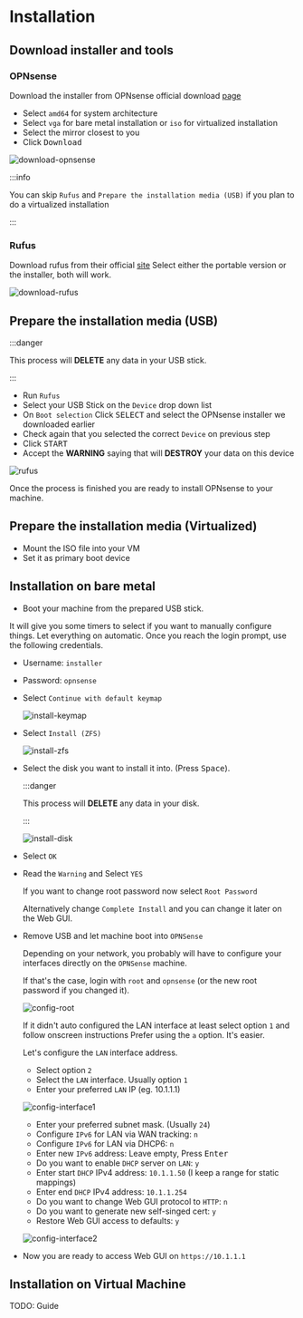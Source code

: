 # Installation

## Download installer and tools

### OPNsense

Download the installer from OPNsense official download [page](https://opnsense.org/download/)

- Select `amd64` for system architecture
- Select `vga` for bare metal installation or `iso` for virtualized installation
- Select the mirror closest to you
- Click <kbd>Download</kbd>

![download-opnsense](img/download-opnsense.png)

:::info

You can skip `Rufus` and `Prepare the installation media (USB)`
if you plan to do a virtualized installation

:::

### Rufus

Download rufus from their official [site](https://rufus.ie/en/)
Select either the portable version or the installer, both will work.

![download-rufus](img/download-rufus.png)

## Prepare the installation media (USB)

:::danger

This process will **DELETE** any data in your USB stick.

:::

- Run `Rufus`
- Select your USB Stick on the `Device` drop down list
- On `Boot selection` Click <kbd>SELECT</kbd> and select the OPNsense installer we downloaded earlier
- Check again that you selected the correct `Device` on previous step
- Click <kbd>START</kbd>
- Accept the **WARNING** saying that will **DESTROY** your data on this device

![rufus](img/rufus.png)

Once the process is finished you are ready to install OPNsense to your machine.

## Prepare the installation media (Virtualized)

- Mount the ISO file into your VM
- Set it as primary boot device

## Installation on bare metal

- Boot your machine from the prepared USB stick.

It will give you some timers to select if you want to manually configure things.
Let everything on automatic. Once you reach the login prompt, use the following credentials.

- Username: `installer`
- Password: `opnsense`

- Select `Continue with default keymap`

  ![install-keymap](img/install-keymap.png)

- Select `Install (ZFS)`

  ![install-zfs](img/install-zfs.png)

- Select the disk you want to install it into. (Press <kbd>Space</kbd>).

  :::danger

  This process will **DELETE** any data in your disk.

  :::

  ![install-disk](img/install-disk.png)

- Select `OK`
- Read the `Warning` and Select `YES`

  If you want to change root password now select `Root Password`

  Alternatively change `Complete Install` and you can change it later on the Web GUI.

- Remove USB and let machine boot into `OPNSense`

  Depending on your network, you probably will have to configure your interfaces
  directly on the `OPNSense` machine.

  If that's the case, login with `root` and `opnsense` (or the new root password if you changed it).

  ![config-root](img/config-root.png)

  If it didn't auto configured the LAN interface at least select option `1` and follow onscreen instructions
  Prefer using the `a` option. It's easier.

  Let's configure the `LAN` interface address.

  - Select option `2`
  - Select the `LAN` interface. Usually option `1`
  - Enter your preferred `LAN` IP (eg. 10.1.1.1)

  ![config-interface1](img/config-interface1.png)

  - Enter your preferred subnet mask. (Usually `24`)
  - Configure `IPv6` for LAN via WAN tracking: `n`
  - Configure `IPv6` for LAN via DHCP6: `n`
  - Enter new `IPv6` address: Leave empty, Press <kbd>Enter</kbd>
  - Do you want to enable `DHCP` server on `LAN`: `y`
  - Enter start `DHCP` IPv4 address: `10.1.1.50` (I keep a range for static mappings)
  - Enter end `DHCP` IPv4 address: `10.1.1.254`
  - Do you want to change Web GUI protocol to `HTTP`: `n`
  - Do you want to generate new self-singed cert: `y`
  - Restore Web GUI access to defaults: `y`

  ![config-interface2](img/cofnig-interface2.png)

- Now you are ready to access Web GUI on `https://10.1.1.1`

## Installation on Virtual Machine

TODO: Guide
